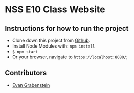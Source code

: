 # NSS E10 Class Website

## Instructions for how to run the project
* Clone down this project from [Github](https://github.com/nss-evening-cohort-10/E10-Website).
* Install Node Modules with: `npm install`
* `$ npm start`
* Or your browser, navigate to `https://localhost:8080/`;

## Contributors
* [Evan Grabenstein](https://github.com/evangdesigns)
